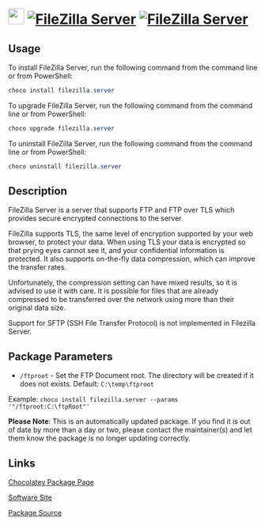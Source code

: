﻿# <img src="https://cdn.jsdelivr.net/gh/mkevenaar/chocolatey-packages@715a1639b4122317e68f360d5e48f89ead28698e/icons/filezilla.server.png" width="32" height="32"/> [![FileZilla Server](https://img.shields.io/chocolatey/v/filezilla.server.svg?label=FileZilla+Server)](https://chocolatey.org/packages/filezilla.server) [![FileZilla Server](https://img.shields.io/chocolatey/dt/filezilla.server.svg)](https://chocolatey.org/packages/filezilla.server)

## Usage

To install FileZilla Server, run the following command from the command line or from PowerShell:

```powershell
choco install filezilla.server
```

To upgrade FileZilla Server, run the following command from the command line or from PowerShell:

```powershell
choco upgrade filezilla.server
```

To uninstall FileZilla Server, run the following command from the command line or from PowerShell:

```powershell
choco uninstall filezilla.server
```

## Description

FileZilla Server is a server that supports FTP and FTP over TLS which provides secure encrypted connections to the server.

FileZilla supports TLS, the same level of encryption supported by your web browser, to protect your data. When using TLS your data is encrypted so that prying eyes cannot see it, and your confidential information is protected. It also supports on-the-fly data compression, which can improve the transfer rates.

Unfortunately, the compression setting can have mixed results, so it is advised to use it with care. It is possible for files that are already compressed to be transferred over the network using more than their original data size.

Support for SFTP (SSH File Transfer Protocol) is not implemented in Filezilla Server.

## Package Parameters

* `/ftproot` - Set the FTP Document root. The directory will be created if it does not exists. Default: `C:\temp\ftproot`

Example: `choco install filezilla.server --params '"/ftproot:C:\ftpRoot"'`

**Please Note**: This is an automatically updated package. If you find it is
out of date by more than a day or two, please contact the maintainer(s) and
let them know the package is no longer updating correctly.


## Links

[Chocolatey Package Page](https://chocolatey.org/packages/filezilla.server)

[Software Site](http://filezilla-project.org)

[Package Source](https://github.com/mkevenaar/chocolatey-packages/tree/master/automatic/filezilla.server)

